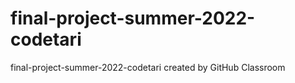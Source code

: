 # final-project-summer-2022-codetari
final-project-summer-2022-codetari created by GitHub Classroom
